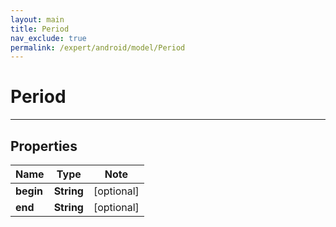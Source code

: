 ```yaml
---
layout: main
title: Period
nav_exclude: true
permalink: /expert/android/model/Period
---
```


# Period

---

## Properties

Name | Type | Note
---- | ---- | ----
**begin** | **String** | [optional] 
**end** | **String** | [optional] 

